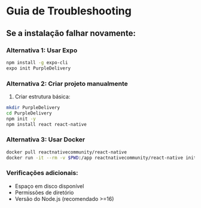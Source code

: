 # Guia de Troubleshooting

## Se a instalação falhar novamente:

### Alternativa 1: Usar Expo
```bash
npm install -g expo-cli
expo init PurpleDelivery
```

### Alternativa 2: Criar projeto manualmente
1. Criar estrutura básica:
```bash
mkdir PurpleDelivery
cd PurpleDelivery
npm init -y
npm install react react-native
```

### Alternativa 3: Usar Docker
```bash
docker pull reactnativecommunity/react-native
docker run -it --rm -v $PWD:/app reactnativecommunity/react-native init PurpleDelivery
```

### Verificações adicionais:
- Espaço em disco disponível
- Permissões de diretório
- Versão do Node.js (recomendado >=16)
